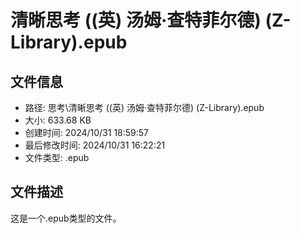 ﻿# 清晰思考 ((英) 汤姆·查特菲尔德) (Z-Library).epub

## 文件信息
- 路径: 思考\清晰思考 ((英) 汤姆·查特菲尔德) (Z-Library).epub
- 大小: 633.68 KB
- 创建时间: 2024/10/31 18:59:57
- 最后修改时间: 2024/10/31 16:22:21
- 文件类型: .epub

## 文件描述
这是一个.epub类型的文件。

